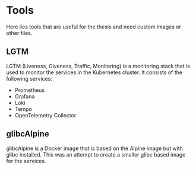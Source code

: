 # Tools

Here lies tools that are useful for the thesis and need custom images or other files.

## LGTM

LGTM (Liveness, Giveness, Traffic, Monitoring) is a monitoring stack that is used to monitor the services in the Kubernetes cluster. It consists of the following services:

- Prometheus
- Grafana
- Loki
- Tempo
- OpenTelemetry Collector

## glibcAlpine

glibcAlpine is a Docker image that is based on the Alpine image but with glibc installed. This was an attempt to create a smaller glibc based image for the services.

